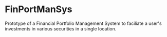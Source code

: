 # FinPortManSys
Prototype of a Financial Portfolio Management System to faciliate a user's investments in various securities in a single location.
